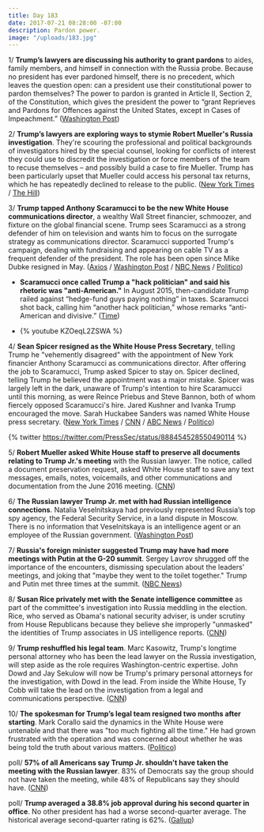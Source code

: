 ```yaml
---
title: Day 183
date: 2017-07-21 08:28:00 -07:00
description: Pardon power.
image: "/uploads/183.jpg"
---
```


1/ **Trump’s lawyers are discussing his authority to grant pardons** to aides, family members, and himself in connection with the Russia probe. Because no president has ever pardoned himself, there is no precedent, which leaves the question open: can a president use their constitutional power to pardon themselves? The power to pardon is granted in Article II, Section 2, of the Constitution, which gives the president the power to “grant Reprieves and Pardons for Offences against the United States, except in Cases of Impeachment.” ([Washington Post](https://www.washingtonpost.com/politics/trumps-lawyers-seek-to-undercut-muellers-russia-investigation/2017/07/20/232ebf2c-6d71-11e7-b9e2-2056e768a7e5_story.html))

2/ **Trump’s lawyers are exploring ways to stymie Robert Mueller's Russia investigation**. They're scouring the professional and political backgrounds of investigators hired by the special counsel, looking for conflicts of interest they could use to discredit the investigation or force members of the team to recuse themselves – and possibly build a case to fire Mueller. Trump has been particularly upset that Mueller could access his personal tax returns, which he has repeatedly declined to release to the public. ([New York Times](https://www.nytimes.com/2017/07/20/us/politics/donald-trump-robert-mueller-russia-investigation.html) / [The Hill](http://thehill.com/homenews/administration/343081-trump-especially-upset-after-hearing-mueller-would-access-tax-returns))

3/ **Trump tapped Anthony Scaramucci to be the new White House communications director**, a wealthy Wall Street financier, schmoozer, and fixture on the global financial scene. Trump sees Scaramucci as a strong defender of him on television and wants him to focus on the surrogate strategy as communications director. Scaramucci supported Trump's campaign, dealing with fundraising and appearing on cable TV as a frequent defender of the president. The role has been open since Mike Dubke resigned in May. ([Axios](https://www.axios.com/trump-expected-to-make-scaramucci-communications-director-2462822930.html) / [Washington Post](https://www.washingtonpost.com/politics/widening-russia-probe-prompts-shake-ups-in-trumps-legal-communications-staff/2017/07/21/dea3e18a-6e0a-11e7-8961-ec5f3e1e2a5c_story.html) / [NBC News](http://www.nbcnews.com/politics/white-house/anthony-scaramucci-expected-be-named-white-house-communications-director-n785076) / [Politico](http://www.politico.com/story/2017/07/21/sean-spicer-resigns-white-house-press-secretary-240802))

* **Scaramucci once called Trump a "hack politician" and said his rhetoric was "anti-American."** In August 2015, then-candidate Trump railed against “hedge-fund guys paying nothing” in taxes. Scaramucci shot back, calling him “another hack politician,” whose remarks “anti-American and divisive.” ([Time](http://time.com/4868758/anthony-scaramucci-president-donald-trump-commmunications-director/))

* {% youtube KZOeqL2ZSWA %}

4/ **Sean Spicer resigned as the White House Press Secretary**, telling Trump he "vehemently disagreed" with the appointment of New York financier Anthony Scaramucci as communications director. After offering the job to Scaramucci, Trump asked Spicer to stay on. Spicer declined, telling Trump he believed the appointment was a major mistake. Spicer was largely left in the dark, unaware of Trump's intention to hire Scaramucci until this morning, as were Reince Priebus and Steve Bannon, both of whom fiercely opposed Scaramucci's hire. Jared Kushner and Ivanka Trump encouraged the move. Sarah Huckabee Sanders was named White House press secretary. ([New York Times](https://www.nytimes.com/2017/07/21/us/politics/sean-spicer-resigns-as-white-house-press-secretary.html) / [CNN](http://www.cnn.com/2017/07/21/politics/sean-spicer-resigns-anthony-scaramucci/index.html) / [ABC News](http://abcnews.go.com/Politics/sarah-huckabee-sanders-named-press-secretary-sean-spicer/story?id=48778644) / [Politico](http://www.politico.com/story/2017/07/21/white-house-press-briefing-to-start-soon-240812))

{% twitter https://twitter.com/PressSec/status/888454528550490114 %}

5/ **Robert Mueller asked White House staff to preserve all documents relating to Trump Jr.'s meeting** with the Russian lawyer. The notice, called a document preservation request, asked White House staff to save any text messages, emails, notes, voicemails, and other communications and documentation from the June 2016 meeting. ([CNN](http://www.cnn.com/2017/07/21/politics/robert-mueller-russia-investigation-trump-tower-meeting/index.html))

6/ **The Russian lawyer Trump Jr. met with had Russian intelligence connections**. Natalia Veselnitskaya had previously represented Russia’s top spy agency, the Federal Security Service, in a land dispute in Moscow. There is no information that Veselnitskaya is an intelligence agent or an employee of the Russian government. ([Washington Post](https://www.washingtonpost.com/world/europe/lawyer-who-met-with-trump-jr-had-russian-intelligence-connections/2017/07/21/f46e733a-6e24-11e7-abbc-a53480672286_story.html))

7/ **Russia's foreign minister suggested Trump may have had more meetings with Putin at the G-20 summit**. Sergey Lavrov shrugged off the importance of the encounters, dismissing speculation about the leaders' meetings, and joking that "maybe they went to the toilet together." Trump and Putin met three times at the summit. ([NBC News](http://www.nbcnews.com/news/world/trump-putin-may-have-met-more-times-says-russia-s-n785146))

8/ **Susan Rice privately met with the Senate intelligence committee** as part of the committee's investigation into Russia meddling in the election. Rice, who served as Obama's national security adviser, is under scrutiny from House Republicans because they believe she improperly "unmasked" the identities of Trump associates in US intelligence reports. ([CNN](http://www.cnn.com/2017/07/21/politics/susan-rice-senate-intelligence-committee/))

9/ **Trump reshuffled his legal team**. Marc Kasowitz, Trump's longtime personal attorney who has been the lead lawyer on the Russia investigation, will step aside as the role requires Washington-centric expertise. John Dowd and Jay Sekulow will now be Trump's primary personal attorneys for the investigation, with Dowd in the lead. From inside the White House, Ty Cobb will take the lead on the investigation from a legal and communications perspective. ([CNN](http://www.cnn.com/2017/07/20/politics/trump-corallo-resigns/index.html))

10/ **The spokesman for Trump’s legal team resigned two months after starting**. Mark Corallo said the dynamics in the White House were untenable and that there was "too much fighting all the time." He had grown frustrated with the operation and was concerned about whether he was being told the truth about various matters. ([Politico](http://www.politico.com/story/2017/07/20/spokesman-for-trumps-legal-team-resigns-just-two-months-after-starting-240783))

poll/ **57% of all Americans say Trump Jr. shouldn't have taken the meeting with the Russian lawyer**. 83% of Democrats say the group should not have taken the meeting, while 48% of Republicans say they should have. ([CNN](http://www.cnn.com/2017/07/21/politics/poll-trump-kushner-russia-meeting/index.html))

poll/ **Trump averaged a 38.8% job approval during his second quarter in office**. No other president has had a worse second-quarter average. The historical average second-quarter rating is 62%. ([Gallup](http://www.gallup.com/poll/214322/trump-sets-new-low-second-quarter-job-approval.aspx))